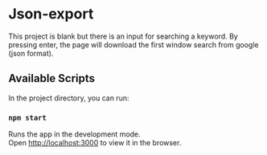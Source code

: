 # Json-export

This project is blank but there is an input for searching a keyword.
By pressing enter, the page will download the first window search from google (json format).

## Available Scripts

In the project directory, you can run:

### `npm start`

Runs the app in the development mode.\
Open [http://localhost:3000](http://localhost:3000) to view it in the browser.
